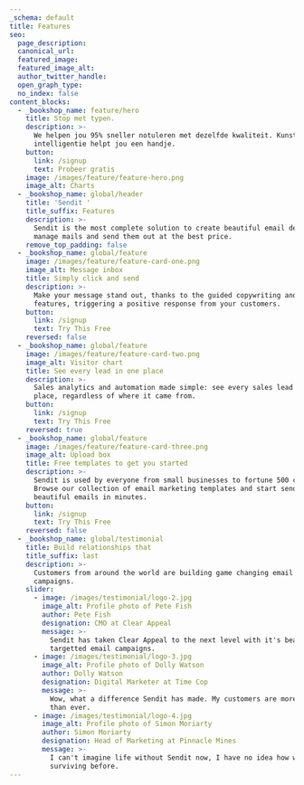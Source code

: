 ```yaml
---
_schema: default
title: Features
seo:
  page_description:
  canonical_url:
  featured_image:
  featured_image_alt:
  author_twitter_handle:
  open_graph_type:
  no_index: false
content_blocks:
  - _bookshop_name: feature/hero
    title: Stop met typen.
    description: >-
      We helpen jou 95% sneller notuleren met dezelfde kwaliteit. Kunstmatige
      intelligentie helpt jou een handje.
    button:
      link: /signup
      text: Probeer gratis
    image: /images/feature/feature-hero.png
    image_alt: Charts
  - _bookshop_name: global/header
    title: 'Sendit '
    title_suffix: Features
    description: >-
      Sendit is the most complete solution to create beautiful email designs,
      manage mails and send them out at the best price.
    remove_top_padding: false
  - _bookshop_name: global/feature
    image: /images/feature/feature-card-one.png
    image_alt: Message inbox
    title: Simply click and send
    description: >-
      Make your message stand out, thanks to the guided copywriting and design
      features, triggering a positive response from your customers.
    button:
      link: /signup
      text: Try This Free
    reversed: false
  - _bookshop_name: global/feature
    image: /images/feature/feature-card-two.png
    image_alt: Visitor chart
    title: See every lead in one place
    description: >-
      Sales analytics and automation made simple: see every sales lead in one
      place, regardless of where it came from.
    button:
      link: /signup
      text: Try This Free
    reversed: true
  - _bookshop_name: global/feature
    image: /images/feature/feature-card-three.png
    image_alt: Upload box
    title: Free templates to get you started
    description: >-
      Sendit is used by everyone from small businesses to fortune 500 companies.
      Browse our collection of email marketing templates and start sending
      beautiful emails in minutes.
    button:
      link: /signup
      text: Try This Free
    reversed: false
  - _bookshop_name: global/testimonial
    title: Build relationships that
    title_suffix: last
    description: >-
      Customers from around the world are building game changing email marketing
      campaigns.
    slider:
      - image: /images/testimonial/logo-2.jpg
        image_alt: Profile photo of Pete Fish
        author: Pete Fish
        designation: CMO at Clear Appeal
        message: >-
          Sendit has taken Clear Appeal to the next level with it's beautiful
          targetted email campaigns.
      - image: /images/testimonial/logo-3.jpg
        image_alt: Profile photo of Dolly Watson
        author: Dolly Watson
        designation: Digital Marketer at Time Cop
        message: >-
          Wow, what a difference Sendit has made. My customers are more engaged
          than ever.
      - image: /images/testimonial/logo-4.jpg
        image_alt: Profile photo of Simon Moriarty
        author: Simon Moriarty
        designation: Head of Marketing at Pinnacle Mines
        message: >-
          I can't imagine life without Sendit now, I have no idea how we were
          surviving before.
---
```

